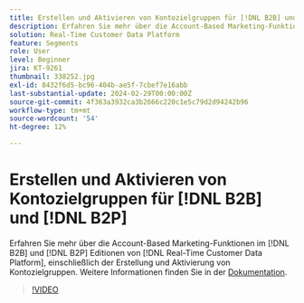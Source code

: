 ```yaml
---
title: Erstellen und Aktivieren von Kontozielgruppen für [!DNL B2B] und [!DNL B2P]
description: Erfahren Sie mehr über die Account-Based Marketing-Funktionen im [!DNL B2B] und [!DNL B2P] Editionen von [!DNL Real-Time Customer Data Platform], einschließlich der Erstellung und Aktivierung von Kontozielgruppen.
solution: Real-Time Customer Data Platform
feature: Segments
role: User
level: Beginner
jira: KT-9261
thumbnail: 338252.jpg
exl-id: 8432f6d5-bc96-404b-ae5f-7cbef7e16abb
last-substantial-update: 2024-02-29T00:00:00Z
source-git-commit: 4f363a3932ca3b2666c220c1e5c79d2d94242b96
workflow-type: tm+mt
source-wordcount: '54'
ht-degree: 12%

---
```


# Erstellen und Aktivieren von Kontozielgruppen für [!DNL B2B] und [!DNL B2P]

Erfahren Sie mehr über die Account-Based Marketing-Funktionen im [!DNL B2B] und [!DNL B2P] Editionen von [!DNL Real-Time Customer Data Platform], einschließlich der Erstellung und Aktivierung von Kontozielgruppen. Weitere Informationen finden Sie in der [Dokumentation](https://experienceleague.adobe.com/docs/experience-platform/segmentation/ui/account-audiences.html).

>[!VIDEO](https://video.tv.adobe.com/v/338252?learn=on)

